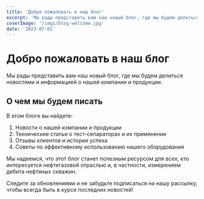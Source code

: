 ```yaml
---
title: 'Добро пожаловать в наш блог'
excerpt: 'Мы рады представить вам наш новый блог, где мы будем делиться новостями и информацией о нашей компании и продукции.'
coverImage: '/imgs/blog-welcome.jpg'
date: '2023-07-01'
---
```


# Добро пожаловать в наш блог

Мы рады представить вам наш новый блог, где мы будем делиться новостями и информацией о нашей компании и продукции.

## О чем мы будем писать

В этом блоге вы найдете:

1. Новости о нашей компании и продукции
2. Технические статьи о тест-сепараторах и их применении
3. Отзывы клиентов и истории успеха
4. Советы по эффективному использованию нашего оборудования

Мы надеемся, что этот блог станет полезным ресурсом для всех, кто интересуется нефтегазовой отраслью и, в частности, измерением дебита нефтяных скважин.

Следите за обновлениями и не забудьте подписаться на нашу рассылку, чтобы всегда быть в курсе последних новостей!

